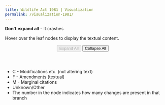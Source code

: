 ```yaml
---
title: Wildlife Act 1981 | Visualization
permalink: /visualization-1981/
---
```


<div class="narrow">
  <p><strong>Don't expand all</strong> - It crashes</p>
  <p>Hover over the leaf nodes to display the textual content.</p>
  <header>
    <button class="expandAll expand" disabled>Expand All</button>
    <button class="collapseAll collapse">Collapse All</button>
  </header>

  <ul>
    <li><i class="fa fa-circle" style="color: orange;"></i> C - Modifications etc. (not altering text)</li>
    <li><i class="fa fa-circle" style="color: #06d6a0;"></i> F - Amendments (textual)</li>
    <li><i class="fa fa-circle" style="color: purple;"></i> M - Marginal citations</li>
    <li><i class="fa fa-circle" style="color: grey;"></i> Unknown/Other</li>
    <li>The number in the node indicates how many changes are present in that branch</li>
  </ul>
</div>

<div id="viz">
</div>
